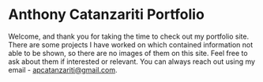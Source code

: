 # Anthony Catanzariti Portfolio

Welcome, and thank you for taking the time to check out my portfolio site.
There are some projects I have worked on which contained information not able to be shown, so there are no images of them on this site. Feel free to ask about them if interested or relevant.
You can always reach out using my email - apcatanzariti@gmail.com.
